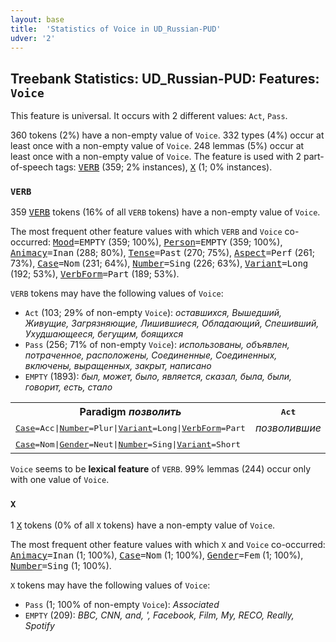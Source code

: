 ```yaml
---
layout: base
title:  'Statistics of Voice in UD_Russian-PUD'
udver: '2'
---
```


## Treebank Statistics: UD_Russian-PUD: Features: `Voice`

This feature is universal.
It occurs with 2 different values: `Act`, `Pass`.

360 tokens (2%) have a non-empty value of `Voice`.
332 types (4%) occur at least once with a non-empty value of `Voice`.
248 lemmas (5%) occur at least once with a non-empty value of `Voice`.
The feature is used with 2 part-of-speech tags: <tt><a href="ru_pud-pos-VERB.html">VERB</a></tt> (359; 2% instances), <tt><a href="ru_pud-pos-X.html">X</a></tt> (1; 0% instances).

### `VERB`

359 <tt><a href="ru_pud-pos-VERB.html">VERB</a></tt> tokens (16% of all `VERB` tokens) have a non-empty value of `Voice`.

The most frequent other feature values with which `VERB` and `Voice` co-occurred: <tt><a href="ru_pud-feat-Mood.html">Mood</a></tt><tt>=EMPTY</tt> (359; 100%), <tt><a href="ru_pud-feat-Person.html">Person</a></tt><tt>=EMPTY</tt> (359; 100%), <tt><a href="ru_pud-feat-Animacy.html">Animacy</a></tt><tt>=Inan</tt> (288; 80%), <tt><a href="ru_pud-feat-Tense.html">Tense</a></tt><tt>=Past</tt> (270; 75%), <tt><a href="ru_pud-feat-Aspect.html">Aspect</a></tt><tt>=Perf</tt> (261; 73%), <tt><a href="ru_pud-feat-Case.html">Case</a></tt><tt>=Nom</tt> (231; 64%), <tt><a href="ru_pud-feat-Number.html">Number</a></tt><tt>=Sing</tt> (226; 63%), <tt><a href="ru_pud-feat-Variant.html">Variant</a></tt><tt>=Long</tt> (192; 53%), <tt><a href="ru_pud-feat-VerbForm.html">VerbForm</a></tt><tt>=Part</tt> (189; 53%).

`VERB` tokens may have the following values of `Voice`:

* `Act` (103; 29% of non-empty `Voice`): <em>оставшихся, Вышедший, Живущие, Загрязняющие, Лишившиеся, Обладающий, Спешивший, Ухудшающееся, бегущим, боящихся</em>
* `Pass` (256; 71% of non-empty `Voice`): <em>использованы, объявлен, потраченное, расположены, Соединенные, Соединенных, включены, выращенных, закрыт, написано</em>
* `EMPTY` (1893): <em>был, может, было, является, сказал, была, были, говорит, есть, стало</em>

<table>
  <tr><th>Paradigm <i>позволить</i></th><th><tt>Act</tt></th><th><tt>Pass</tt></th></tr>
  <tr><td><tt><tt><a href="ru_pud-feat-Case.html">Case</a></tt><tt>=Acc</tt>|<tt><a href="ru_pud-feat-Number.html">Number</a></tt><tt>=Plur</tt>|<tt><a href="ru_pud-feat-Variant.html">Variant</a></tt><tt>=Long</tt>|<tt><a href="ru_pud-feat-VerbForm.html">VerbForm</a></tt><tt>=Part</tt></tt></td><td><em>позволившие</em></td><td></td></tr>
  <tr><td><tt><tt><a href="ru_pud-feat-Case.html">Case</a></tt><tt>=Nom</tt>|<tt><a href="ru_pud-feat-Gender.html">Gender</a></tt><tt>=Neut</tt>|<tt><a href="ru_pud-feat-Number.html">Number</a></tt><tt>=Sing</tt>|<tt><a href="ru_pud-feat-Variant.html">Variant</a></tt><tt>=Short</tt></tt></td><td></td><td><em>позволено</em></td></tr>
</table>

`Voice` seems to be **lexical feature** of `VERB`. 99% lemmas (244) occur only with one value of `Voice`.

### `X`

1 <tt><a href="ru_pud-pos-X.html">X</a></tt> tokens (0% of all `X` tokens) have a non-empty value of `Voice`.

The most frequent other feature values with which `X` and `Voice` co-occurred: <tt><a href="ru_pud-feat-Animacy.html">Animacy</a></tt><tt>=Inan</tt> (1; 100%), <tt><a href="ru_pud-feat-Case.html">Case</a></tt><tt>=Nom</tt> (1; 100%), <tt><a href="ru_pud-feat-Gender.html">Gender</a></tt><tt>=Fem</tt> (1; 100%), <tt><a href="ru_pud-feat-Number.html">Number</a></tt><tt>=Sing</tt> (1; 100%).

`X` tokens may have the following values of `Voice`:

* `Pass` (1; 100% of non-empty `Voice`): <em>Associated</em>
* `EMPTY` (209): <em>BBC, CNN, and, ', Facebook, Film, My, RECO, Really, Spotify</em>

